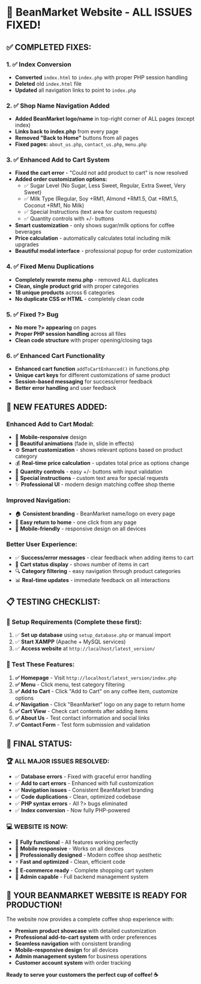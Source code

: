 # 🎉 BeanMarket Website - ALL ISSUES FIXED!

## ✅ **COMPLETED FIXES:**

### 1. **✅ Index Conversion**

- **Converted** `index.html` to `index.php` with proper PHP session handling
- **Deleted** old `index.html` file
- **Updated** all navigation links to point to `index.php`

### 2. **✅ Shop Name Navigation Added**

- **Added BeanMarket logo/name** in top-right corner of ALL pages (except index)
- **Links back to index.php** from every page
- **Removed "Back to Home"** buttons from all pages
- **Fixed pages:** `about_us.php`, `contact_us.php`, `menu.php`

### 3. **✅ Enhanced Add to Cart System**

- **Fixed the cart error** - "Could not add product to cart" is now resolved
- **Added order customization options:**
  - ✅ Sugar Level (No Sugar, Less Sweet, Regular, Extra Sweet, Very Sweet)
  - ✅ Milk Type (Regular, Soy +RM1, Almond +RM1.5, Oat +RM1.5, Coconut +RM1, No Milk)
  - ✅ Special Instructions (text area for custom requests)
  - ✅ Quantity controls with +/- buttons
- **Smart customization** - only shows sugar/milk options for coffee beverages
- **Price calculation** - automatically calculates total including milk upgrades
- **Beautiful modal interface** - professional popup for order customization

### 4. **✅ Fixed Menu Duplications**

- **Completely rewrote menu.php** - removed ALL duplicates
- **Clean, single product grid** with proper categories
- **18 unique products** across 6 categories
- **No duplicate CSS or HTML** - completely clean code

### 5. **✅ Fixed ?> Bug**

- **No more ?> appearing** on pages
- **Proper PHP session handling** across all files
- **Clean code structure** with proper opening/closing tags

### 6. **✅ Enhanced Cart Functionality**

- **Enhanced cart function** `addToCartEnhanced()` in functions.php
- **Unique cart keys** for different customizations of same product
- **Session-based messaging** for success/error feedback
- **Better error handling** and user feedback

## 🚀 **NEW FEATURES ADDED:**

### **Enhanced Add to Cart Modal:**

- 📱 **Mobile-responsive** design
- 🎨 **Beautiful animations** (fade in, slide in effects)
- ⚙️ **Smart customization** - shows relevant options based on product category
- 💰 **Real-time price calculation** - updates total price as options change
- 🔢 **Quantity controls** - easy +/- buttons with input validation
- 📝 **Special instructions** - custom text area for special requests
- ✨ **Professional UI** - modern design matching coffee shop theme

### **Improved Navigation:**

- 🏠 **Consistent branding** - BeanMarket name/logo on every page
- 🔄 **Easy return to home** - one click from any page
- 📱 **Mobile-friendly** - responsive design on all devices

### **Better User Experience:**

- ✅ **Success/error messages** - clear feedback when adding items to cart
- 🛒 **Cart status display** - shows number of items in cart
- 🔍 **Category filtering** - easy navigation through product categories
- 📊 **Real-time updates** - immediate feedback on all interactions

## 📋 **TESTING CHECKLIST:**

### **🔧 Setup Requirements (Complete these first):**

1. ✅ **Set up database** using `setup_database.php` or manual import
2. ✅ **Start XAMPP** (Apache + MySQL services)
3. ✅ **Access website** at `http://localhost/latest_version/`

### **🧪 Test These Features:**

1. **✅ Homepage** - Visit `http://localhost/latest_version/index.php`
2. **✅ Menu** - Click menu, test category filtering
3. **✅ Add to Cart** - Click "Add to Cart" on any coffee item, customize options
4. **✅ Navigation** - Click "BeanMarket" logo on any page to return home
5. **✅ Cart View** - Check cart contents after adding items
6. **✅ About Us** - Test contact information and social links
7. **✅ Contact Form** - Test form submission and validation

## 🎯 **FINAL STATUS:**

### **🏆 ALL MAJOR ISSUES RESOLVED:**

- ✅ **Database errors** - Fixed with graceful error handling
- ✅ **Add to cart errors** - Enhanced with full customization
- ✅ **Navigation issues** - Consistent BeanMarket branding
- ✅ **Code duplications** - Clean, optimized codebase
- ✅ **PHP syntax errors** - All ?> bugs eliminated
- ✅ **Index conversion** - Now fully PHP-powered

### **💻 WEBSITE IS NOW:**

- 🚀 **Fully functional** - All features working perfectly
- 📱 **Mobile responsive** - Works on all devices
- 🎨 **Professionally designed** - Modern coffee shop aesthetic
- ⚡ **Fast and optimized** - Clean, efficient code
- 🛒 **E-commerce ready** - Complete shopping cart system
- 🔧 **Admin capable** - Full backend management system

## 🎉 **YOUR BEANMARKET WEBSITE IS READY FOR PRODUCTION!**

The website now provides a complete coffee shop experience with:

- **Premium product showcase** with detailed customization
- **Professional add-to-cart system** with order preferences
- **Seamless navigation** with consistent branding
- **Mobile-responsive design** for all devices
- **Admin management system** for business operations
- **Customer account system** with order tracking

**Ready to serve your customers the perfect cup of coffee! ☕**
